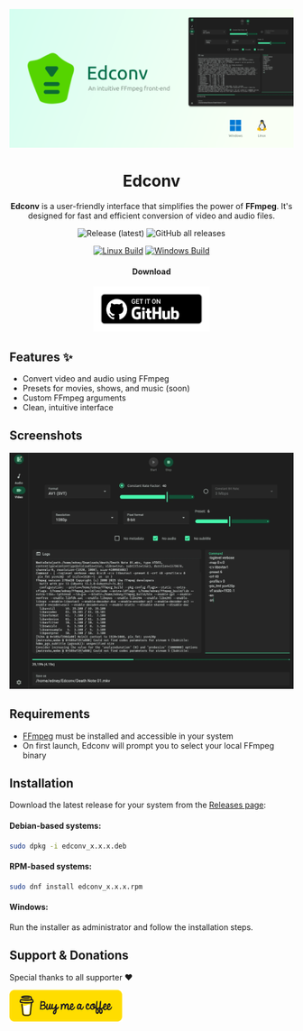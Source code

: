 ![Application Preview](assets/edconv-banner.webp)

<div align="center">
  <h1>Edconv</h1>

**Edconv** is a user-friendly interface that simplifies the power of **FFmpeg**. It's designed for fast and efficient conversion of video and audio files.

![Release (latest)](https://img.shields.io/github/v/release/edneyosf/Edconv)
![GitHub all releases](https://img.shields.io/github/downloads/edneyosf/Edconv/total)

[![Linux Build](https://github.com/edneyosf/Edconv/actions/workflows/linux-build.yml/badge.svg)](https://github.com/edneyosf/Edconv/actions/workflows/linux-build.yml)
[![Windows Build](https://github.com/edneyosf/Edconv/actions/workflows/windows-build.yml/badge.svg)](https://github.com/edneyosf/Edconv/actions/workflows/windows-build.yml)

<h4>Download</h4> 
<a href="https://github.com/edneyosf/Edconv/releases">
  <img src="assets/badge_github.png" height="80">
</a>
</div>

## Features ✨

- Convert video and audio using FFmpeg
- Presets for movies, shows, and music (soon)
- Custom FFmpeg arguments
- Clean, intuitive interface

## Screenshots

![Application Preview](assets/edconv.webp)

## Requirements

- [FFmpeg](https://ffmpeg.org/download.html) must be installed and accessible in your system
- On first launch, Edconv will prompt you to select your local FFmpeg binary

## Installation

Download the latest release for your system from the [Releases page](https://github.com/edneyosf/edconv/releases):

#### Debian-based systems:  
```bash
sudo dpkg -i edconv_x.x.x.deb
```

#### RPM-based systems:
```bash
sudo dnf install edconv_x.x.x.rpm
```

#### Windows:  

Run the installer as administrator and follow the installation steps.

## Support & Donations

Special thanks to all supporter ❤️

<a href="https://buymeacoffee.com/edneyosf">
  <img src="assets/bmc-button.svg" width="200">
</a>

